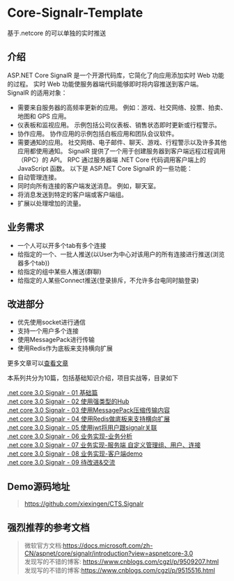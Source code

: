 # Core-Signalr-Template
基于.netcore 的可以单独的实时推送

## 介绍
ASP.NET Core SignalR 是一个开源代码库，它简化了向应用添加实时 Web 功能的过程。 实时 Web 功能使服务器端代码能够即时将内容推送到客户端。  
SignalR 的适用对象：  
- 需要来自服务器的高频率更新的应用。 例如：游戏、社交网络、投票、拍卖、地图和 GPS 应用。
- 仪表板和监视应用。 示例包括公司仪表板、销售状态即时更新或行程警示。
- 协作应用。 协作应用的示例包括白板应用和团队会议软件。
- 需要通知的应用。 社交网络、电子邮件、聊天、游戏、行程警示以及许多其他应用都使用通知。
SignalR 提供了一个用于创建服务器到客户端远程过程调用（RPC）的 API。 RPC 通过服务器端 .NET Core 代码调用客户端上的 JavaScript 函数。
以下是 ASP.NET Core SignalR 的一些功能：
- 自动管理连接。
- 同时向所有连接的客户端发送消息。 例如，聊天室。
- 将消息发送到特定的客户端或客户端组。
- 扩展以处理增加的流量。

## 业务需求
- 一个人可以开多个tab有多个连接
- 给指定的一个、一批人推送(以User为中心对该用户的所有连接进行推送(浏览器多个tab))
- 给指定的组中某些人推送(群聊)
- 给指定的人某些Connect推送(登录排斥，不允许多台电同时脑登录)

## 改进部分
- 优先使用socket进行通信
- 支持一个用户多个连接
- 使用MessagePack进行传输
- 使用Redis作为底板来支持横向扩展

更多文章可以[查看文章](https://old-blog.xxgtalk.cn/2019/09/20/dotnetcore/signalr/00-introduct/)

本系列共分为10篇，包括基础知识介绍，项目实战等，目录如下

[.net core 3.0 Signalr - 01 基础篇](https://old-blog.xxgtalk.cn/2019/09/21/dotnetcore/signalr/01-base/)   
[.net core 3.0 Signalr - 02 使用强类型的Hub](https://old-blog.xxgtalk.cn/2019/09/22/dotnetcore/signalr/02-type-hub/)   
[.net core 3.0 Signalr - 03 使用MessagePack压缩传输内容](https://old-blog.xxgtalk.cn/2019/09/29/dotnetcore/signalr/03-message-pack/)   
[.net core 3.0 Signalr - 04 使用Redis做底板来支持横向扩展](https://old-blog.xxgtalk.cn/2019/10/01/dotnetcore/signalr/04-redis/)   
[.net core 3.0 Signalr - 05 使用jwt将用户跟signalr关联](https://old-blog.xxgtalk.cn/2019/10/02/dotnetcore/signalr/05-jwt/)   
[.net core 3.0 Signalr - 06 业务实现-业务分析](https://old-blog.xxgtalk.cn/2019/10/03/dotnetcore/signalr/06-analysis/)   
[.net core 3.0 Signalr - 07 业务实现-服务端 自定义管理组、用户、连接](https://old-blog.xxgtalk.cn/2019/10/04/dotnetcore/signalr/07-self-manager/)   
[.net core 3.0 Signalr - 08 业务实现-客户端demo](https://old-blog.xxgtalk.cn/2019/10/05/dotnetcore/signalr/08-clientdemo/)   
[.net core 3.0 Signalr - 09 待改进&交流](https://old-blog.xxgtalk.cn/2019/10/06/dotnetcore/signalr/09-todo/) 

## Demo源码地址
> https://github.com/xiexingen/CTS.Signalr

## 强烈推荐的参考文档  
> 微软官方文档:https://docs.microsoft.com/zh-CN/aspnet/core/signalr/introduction?view=aspnetcore-3.0  
> 发现写的不错的博客: https://www.cnblogs.com/cgzl/p/9509207.html  
> 发现写的不错的博客:https://www.cnblogs.com/cgzl/p/9515516.html
